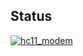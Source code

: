 ## Status

[![hc11_modem](https://catalog.flipperzero.one/application/hc11_modem/widget)](https://catalog.flipperzero.one/application/hc11_modem/page)